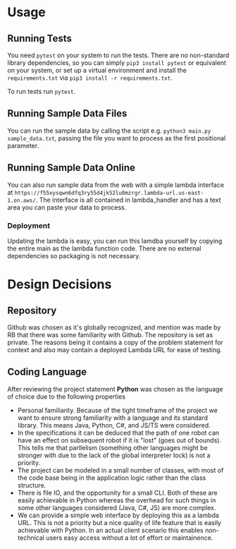 # Usage
## Running Tests
You need `pytest` on your system to run the tests. There are no non-standard
library dependencies, so you can simply `pip3 install pytest` or equivalent
on your system, or set up a virtual environment and install the `requirements.txt`
via `pip3 install -r requirements.txt`.

To run tests run `pytest`.

## Running Sample Data Files
You can run the sample data by calling the script e.g. `python3 main.py sample_data.txt`, passing
the file you want to process as the first positional parameter.

## Running Sample Data Online
You can also run sample data from the web with a simple lambda interface at
`https://f55xysqwn6dfq3ry55d4jk52lu0mzrgr.lambda-url.us-east-1.on.aws/`. The interface
is all contained in lambda_handler and has a text area you can paste your data
to process.

### Deployment
Updating the lambda is easy, you can run this lamdba yourself by copying the
entire main as the lambda function code. There are no external dependencies so
packaging is not necessary.

# Design Decisions
## Repository
Github was chosen as it's globally recognized, and mention was made by RB that
there was some familiarity with Github. The repository is set as private. The
reasons being it contains a copy of the problem statement for context and also
may contain a deployed Lambda URL for ease of testing.

## Coding Language
After reviewing the project statement **Python** was chosen as the language of 
choice due to the following properties

* Personal familiarity. Because of the tight timeframe of the project we want
to ensure strong familiarity with a language and its standard library. This
means Java, Python, C#, and JS/TS were considered.
* In the specifications it can be deduced that the path of one robot can have
an effect on subsequent robot if it is "lost" (goes out of bounds). This 
tells me that parllelism (something other languages might be stronger with
due to the lack of the global interpreter lock) is not a priority.
* The project can be modeled in a small number of classes, with most of the
code base being in the application logic rather than the class structure.
* There is file IO, and the opportunity for a small CLI. Both of these are
easily achievable in Python whereas the overhead for such things in some other 
languages considered (Java, C#, JS) are more complex.
* We can provide a simple web interface by deploying this as a lambda URL. This
is not a priority but a nice quality of life feature that is easily achievable 
with Python. In an actual client scenario this enables non-technical users
easy access without a lot of effort or maintainence.